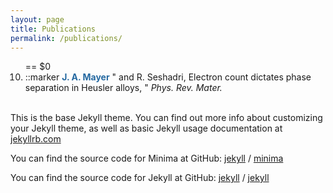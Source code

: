```yaml
---
layout: page
title: Publications
permalink: /publications/
---
```


<ol> == $0
<li value="10">
::marker
<font color="2569A1">
<b>J. A. Mayer</b>
</font>
" and R. Seshadri, Electron count dictates phase separation in Heusler alloys, "
<i>Phys. Rev. Mater.</i>
</li>
<br>
</ol>

This is the base Jekyll theme. You can find out more info about customizing your Jekyll theme, as well as basic Jekyll usage documentation at [jekyllrb.com](https://jekyllrb.com/)

You can find the source code for Minima at GitHub:
[jekyll][jekyll-organization] /
[minima](https://github.com/jekyll/minima)

You can find the source code for Jekyll at GitHub:
[jekyll][jekyll-organization] /
[jekyll](https://github.com/jekyll/jekyll)


[jekyll-organization]: https://github.com/jekyll
